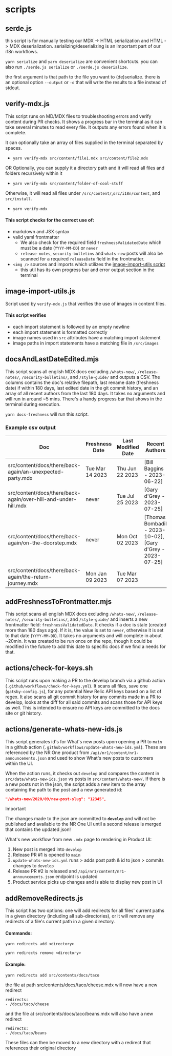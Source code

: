 # scripts

## serde.js

this script is for manually testing our MDX -> HTML serialization and HTML -> MDX deserialization.
serializing/deserializing is an important part of our i18n workflows.

`yarn serialize` and `yarn deserialize` are convenient shortcuts.
you can also run `./serde.js serialize` or `./serde.js deserialize`.

the first argument is that path to the file you want to (de)serialize.
there is an optional option `--output` or `-o` that will write the results to a file instead of stdout.

## verify-mdx.js

This script runs on MD/MDX files to troubleshooting errors and verify content during PR checks. It shows a progress bar in the terminal as it can take several minutes to read every file. It outputs any errors found when it is complete.

It can optionally take an array of files supplied in the terminal separated by spaces.

- `yarn verify-mdx src/content/file1.mdx src/content/file2.mdx`

OR Optionally, you can supply it a directory path and it will read all files and folders recursively within it

- `yarn verify-mdx src/content/folder-of-cool-stuff`

Otherwise, it will read all files under `/src/content/`,`src/i18n/content`, and `src/install`.

- `yarn verify-mdx`

#### This script checks for the correct use of:

- markdown and JSX syntax
- valid yaml frontmatter
  - We also check for the required field `freshnessValidatedDate` which must be a date (`YYYY-MM-DD`) or `never`
  - `release-notes`, `security-bulletins` and `whats-new` posts will also be scanned for a required `releaseDate` field in the frontmatter.
- `<img />` sources and imports which utilizes the [image-import-utils script](#image-import-utils.js)
  - this util has its own progress bar and error output section in the terminal

## image-import-utils.js

Script used by `verify-mdx.js` that verifies the use of images in content files.

#### This script verifies

- each import statement is followed by an empty newline
- each import statement is formatted correctly
- image names used in `src` attributes have a matching import statement
- image paths in import statements have a matching file in `/src/images`

## docsAndLastDateEdited.mjs

This script scans all english MDX docs excluding `/whats-new/`, `/release-notes/`, `/security-bulletins/`, and `/style-guide/` and outputs a CSV. The columns contains the doc's relative filepath, last rename date (freshness date) if within 180 days, last edited date in the git commit history, and an array of all recent authors from the last 180 days. It takes no arguments and will run in around ~5 mins. There's a handy progress bar that shows in the terminal during execution.

`yarn docs-freshness` will run this script.

### Example csv output

| Doc                                                            | Freshness Date  | Last Modified Date | Recent Authors                                            |
| -------------------------------------------------------------- | --------------- | ------------------ | --------------------------------------------------------- |
| src/content/docs/there/back-again/an-unexpected-party.mdx      | Tue Mar 14 2023 | Thu Jun 22 2023    | [Bill Baggins - 2023-06-22]                               |
| src/content/docs/there/back-again/over-hill-and-under-hill.mdx | never           | Tue Jul 25 2023    | [Gary d'Grey - 2023-07-25]                                |
| src/content/docs/there/back-again/on-the-doorstep.mdx          | never           | Mon Oct 02 2023    | [Thomas Bombadil - 2023-10-02],[Gary d'Grey - 2023-07-25] |
| src/content/docs/there/back-again/the-return-journey.mdx       | Mon Jan 09 2023 | Tue Mar 07 2023    |                                                           |

## addFreshnessToFrontmatter.mjs

This script scans all english MDX docs excluding `/whats-new/`, `/release-notes/`, `/security-bulletins/`, and `/style-guide/` and inserts a new frontmatter field: `freshnessValidatedDate`. It checks if a doc is stale (created more than 180 days ago). If it is, the value is set to `never`, otherwise it is set to that date (`YYYY-MM-DD`).
It takes no arguments and will complete in about ~20min. It was created to be run once on the repo, though it could be modified in the future to add this date to specific docs if we find a needs for that.

## actions/check-for-keys.sh

This script runs upon making a PR to the develop branch via a github action (`.github/workflows/check-for-keys.yml`). It scans all files, save one (`gatsby-config.js`), for any potential New Relic API keys based on a list of regex. It also scans all git commit history for any commits made in a PR to develop, looks at the diff for all said commits and scans those for API keys as well. This is intended to ensure no API keys are committed to the docs site or git history.

## actions/generate-whats-new-ids.js

This script generates id's for What's new posts upon opening a PR to `main` in a github action (`.github/workflows/update-whats-new-ids.yml`). These are referenced by the NR One product from `/api/nr1/content/nr1-announcements.json` and used to show What's new posts to customers within the UI.

When the action runs, it checks out `develop` and compares the content in `src/data/whats-new-ids.json` vs posts in `src/content/whats-new/`. If there is a new posts not in the json, the script adds a new item to the array containing the path to the post and a new generated id:

```json
"/whats-new/2020/09/new-post-slug": "12345",
```

> [!IMPORTANT]  
> The changes made to the json are committed to **`develop`** and will not be published and available to the NR One UI until a second release is merged that contains the updated json!

What's new workflow from new `.mdx` page to rendering in Product UI:

1. New post is merged into `develop`
2. Release PR #1 is opened to `main`
3. `update-whats-new-ids.yml` runs > adds post path & id to json > commits changes to `develop`
4. Release PR #2 is released and `/api/nr1/content/nr1-announcements.json` endpoint is updated
5. Product service picks up changes and is able to display new post in UI

## addRemoveRedirects.js

This script has two options: one will add redirects for all files' current paths in a given directory (including all sub-directories), or it will remove any redirects of a file's current path in a given directory.

#### Commands:

`yarn redirects add <directory>`

`yarn redirects remove <directory>`

#### Example:

`yarn redirects add src/contents/docs/taco`

the file at path src/contents/docs/taco/cheese.mdx will now have a new redirect

```
redirects:
- /docs/taco/cheese
```

and the file at src/contents/docs/taco/beans.mdx will also have a new redirect

```
redirects:
- /docs/taco/beans
```

These files can then be moved to a new directory with a redirect that references their original directory
